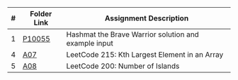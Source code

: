 |  #  | Folder Link | Assignment Description |
| :-: | ----------- | ---------------------- |
|  1  | [P10055](./P10055/) | Hashmat the Brave Warrior solution and example input |
|  4  | [A07](./A07/) | LeetCode 215: Kth Largest Element in an Array |
|  5  | [A08](./A08/) | LeetCode 200: Number of Islands |